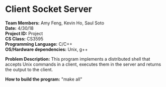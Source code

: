 # Client Socket Server

**Team Members:** Amy Feng, Kevin Ho, Saul Soto <br/>
**Date:** 4/30/18 <br/>
**Project ID:** Project <br/>
**CS Class:** CS3595 <br/>
**Programming Language:** C/C++ <br/>
**OS/Hardware dependencies:** Unix, g++ <br/>

**Problem Description:** This program implements a distributed shell that accepts Unix commands in a client, executes them in the server and returns the output to the client.

**How to build the program:** "make all"
